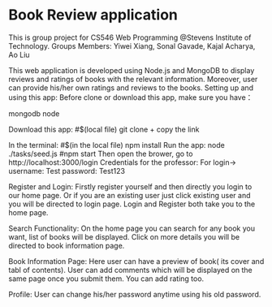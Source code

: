 <h1>Book Review application </h1>
This is group project for CS546 Web Programming 
@Stevens Institute of Technology. Groups Members: Yiwei Xiang, Sonal Gavade, Kajal Acharya, Ao Liu

This web application is developed using Node.js and MongoDB to display reviews and ratings of books with the relevant information. Moreover, user can provide his/her own ratings and reviews to the books. 
Setting up and using this app: Before clone or download this app, make sure you have：

mongodb
node

Download this app: 
#$(local file) git clone + copy the link 

In the terminal: 
#$(in the local file) npm install
Run the app: 
node ./tasks/seed.js
#npm start 
Then open the brower, go to http://localhost:3000/login
Credentials for the professor: For login-> username: Test password: Test123

Register and Login: Firstly register yourself and then directly you login to our home page. Or if you are an existing user just click existing user and you will be directed to login page. Login and Register both take you to the home page.

Search Functionality: On the home page you can search for any book you want, list of books will be displayed. Click on more details you will be directed to book information page.

Book Information Page: Here user can have a preview of book( its cover and tabl of contents). User can add comments which will be displayed on the same page once you submit them. You can add rating too.

Profile: User can change his/her password anytime using his old password.

